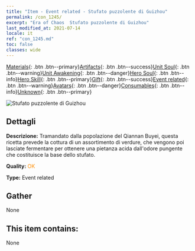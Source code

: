 ```yaml
---
title: "Item - Event related - Stufato puzzolente di Guizhou"
permalink: /con_1245/
excerpt: "Era of Chaos  Stufato puzzolente di Guizhou"
last_modified_at: 2021-07-14
locale: it
ref: "con_1245.md"
toc: false
classes: wide
---
```

 [Materials](/ItemsIT/){: .btn .btn--primary}[Artifacts](/ItemsIT/Artifacts/){: .btn .btn--success}[Unit Soul](/ItemsIT/UnitSoul/){: .btn .btn--warning}[Unit Awakening](/ItemsIT/UnitAwakening/){: .btn .btn--danger}[Hero Soul](/ItemsIT/HeroSoul/){: .btn .btn--info}[Hero Skill](/ItemsIT/HeroSkill/){: .btn .btn--primary}[Gift](/ItemsIT/Gift/){: .btn .btn--success}[Event related](/ItemsIT/Events/){: .btn .btn--warning}[Avatars](/ItemsIT/Avatars/){: .btn .btn--danger}[Consumables](/ItemsIT/Consumables/){: .btn .btn--info}[Unknown](/ItemsIT/Unknown/){: .btn .btn--primary}

 ![Stufato puzzolente di Guizhou](/images/t/i_81532231.png)

## Dettagli
 **Descrizione:** Tramandato dalla popolazione del Qiannan Buyei, questa ricetta prevede la cottura di un assortimento di verdure, che vengono poi lasciate fermentare per ottenere una pietanza acida dall'odore pungente che costituisce la base dello stufato.

 **Quality:** <span style="color: #FF8C00">OK</span>

 **Type:** Event related

## Gather

  None

## This item contains:

  None

